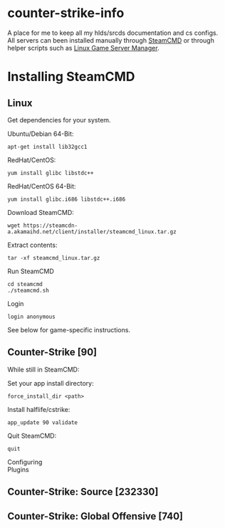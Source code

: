 # counter-strike-info
A place for me to keep all my hlds/srcds documentation and cs configs.  
All servers can been installed manually through [SteamCMD](https://developer.valvesoftware.com/wiki/SteamCMD) or through helper scripts such as [Linux Game Server Manager](https://gameservermanagers.com/).

# Installing SteamCMD

## Linux
Get dependencies for your system.

Ubuntu/Debian 64-Bit:
```
apt-get install lib32gcc1
```
RedHat/CentOS:
```
yum install glibc libstdc++
```
RedHat/CentOS 64-Bit:
```
yum install glibc.i686 libstdc++.i686
```
Download SteamCMD:
```
wget https://steamcdn-a.akamaihd.net/client/installer/steamcmd_linux.tar.gz
```
Extract contents:
```
tar -xf steamcmd_linux.tar.gz
```
Run SteamCMD
```
cd steamcmd
./steamcmd.sh
```
Login
```
login anonymous
```
See below for game-specific instructions.
## Counter-Strike [90]
While still in SteamCMD:

Set your app install directory:
```
force_install_dir <path>
```
Install halflife/cstrike:
```
app_update 90 validate 
```
Quit SteamCMD:
```
quit
```
Configuring  
Plugins

## Counter-Strike: Source [232330]

## Counter-Strike: Global Offensive [740]


